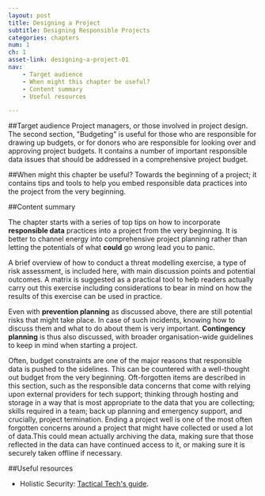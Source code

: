 ```yaml
---
layout: post
title: Designing a Project
subtitle: Designing Responsible Projects
categories: chapters
num: 1
ch: 1
asset-link: designing-a-project-01
nav: 
    - Target audience
    - When might this chapter be useful? 
    - Content summary
    - Useful resources

---
```


##Target audience
Project managers, or those involved in project design. The second section, "Budgeting" is useful for those who are responsible for drawing up budgets, or for donors who are responsible for looking over and approving project budgets. It contains a number of important responsible data issues that should be addressed in a comprehensive project budget. 

##When might this chapter be useful?
Towards the beginning of a project; it contains tips and tools to help you embed responsible data practices into the project from the very beginning. 

##Content summary

The chapter starts with a series of top tips on how to incorporate **responsible data** practices into a project from the very beginning. It is better to channel energy into comprehensive project planning rather than  letting the potentials of what **could** go wrong lead you to panic. 

A brief overview of how to conduct a threat modelling exercise, a type of risk assessment, is included here, with main discussion points and potential outcomes. A matrix is suggested as a practical tool to help readers actually carry out this exercise including considerations to bear in mind on how the results of this exercise can be used in practice. 

Even with **prevention planning** as discussed above, there are still potential risks that might take place. In case of such incidents, knowing how to discuss them and what to do about them is very important. **Contingency planning** is thus also discussed, with broader organisation-wide guidelines to keep in mind when starting a project.

Often, budget constraints are one of the major reasons that responsible data is pushed to the sidelines. This can be countered with a well-thought out budget from the very beginning. Oft-forgotten items are described in this section, such as the responsible data concerns that come with relying upon external providers for tech support; thinking through hosting and storage in a way that is most appropriate to the data that you are collecting; skills required in a team; back up planning and emergency support, and crucially, project termination. Ending a project well is one of the most often forgotten concerns around a project that might have collected or used a lot of data.This could mean actually archiving the data, making sure that those reflected in the data can have continued access to it, or making sure it is securely taken offline if necessary.


##Useful resources

* Holistic Security: [Tactical Tech's guide](https://tacticaltech.org/holistic-security).


